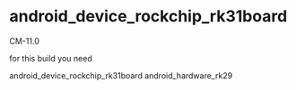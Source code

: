 android_device_rockchip_rk31board
=================================

CM-11.0

for this build you need

android_device_rockchip_rk31board
android_hardware_rk29


